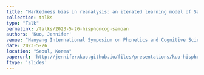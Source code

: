 ```yaml
---
title: "Markedness bias in reanalysis: an iterated learning model of Samoan thematic consonant alternations"
collection: talks
type: "Talk"
permalink: /talks/2023-5-26-hisphoncog-samoan
authors: 'Kuo, Jennifer'
venue: "Hanyang International Symposium on Phonetics and Cognitive Sciences of Language (HISPhonCog) 2023"
date: 2023-5-26
location: "Seoul, Korea"
paperurl: 'http://jenniferxkuo.github.io/files/presentations/kuo-hisphoncog-05-2023.pdf'
ftype: 'slides'
---
```

